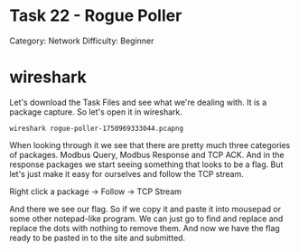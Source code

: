 # Task 22 - Rogue Poller

Category: Network
Difficulty: Beginner

# wireshark

Let's download the Task Files and see what we're dealing with. It is a package capture. So let's open it in wireshark.

```
wireshark rogue-poller-1750969333044.pcapng
```

When looking through it we see that there are pretty much three categories of packages. Modbus Query, Modbus Response and TCP ACK. And in the response packages we start seeing something that looks to be a flag. But let's just make it easy for ourselves and follow the TCP stream.

Right click a package -> Follow -> TCP Stream

And there we see our flag. So if we copy it and paste it into mousepad or some other notepad-like program. We can just go to find and replace and replace the dots with nothing to remove them. And now we have the flag ready to be pasted in to the site and submitted.
